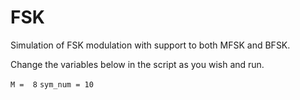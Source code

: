 # FSK
Simulation of FSK modulation with support to both MFSK and BFSK.

Change the variables below in the script as you wish and run.

`M =  8`
`sym_num = 10`
